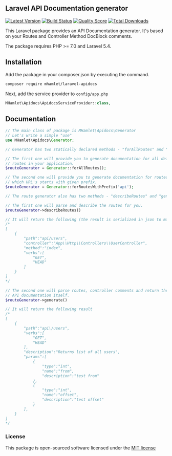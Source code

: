 ## Laravel API Documentation generator

[![Latest Version](https://img.shields.io/github/release/mhamlet/laravel-apidocs.svg?style=flat-square)](https://github.com/mhamlet/laravel-apidocs/releases)
[![Build Status](https://img.shields.io/travis/mhamlet/laravel-apidocs/master.svg?style=flat-square)](https://travis-ci.org/mhamlet/laravel-apidocs)
[![Quality Score](https://img.shields.io/scrutinizer/g/mhamlet/laravel-apidocs.svg?style=flat-square)](https://scrutinizer-ci.com/g/mhamlet/laravel-apidocs)
[![Total Downloads](https://img.shields.io/packagist/dt/mhamlet/laravel-apidocs.svg?style=flat-square)](https://packagist.org/packages/mhamlet/laravel-apidocs)

This Laravel package provides an API Documentation generator. It's based on your Routes and Controller Method DocBlock comments.

The package requires PHP >= 7.0 and Laravel 5.4.

## Installation

Add the package in your composer.json by executing the command.

```bash
composer require mhamlet/laravel-apidocs
```

Next, add the service provider to `config/app.php`

```php
MHamlet\Apidocs\ApidocsServiceProvider::class,
```

## Documentation

```php
// The main class of package is MHamlet\Apidocs\Generator
// Let's write a simple "use"
use MHamlet\Apidocs\Generator;

// Generator has two statically declared methods - "forAllRoutes" and "forRoutesWithPrefix".

// The first one will provide you to generate documentation for all defined
// routes in your application.
$routeGenerator = Generator::forAllRoutes();

// The second one will provide you to generate documentation for routes,
// which URL's starts with given prefix.
$routeGenerator = Generator::forRoutesWithPrefix('api');

// The route generator also has two methods - "describeRoutes" and "generate"

// The first one will parse and describe the routes for you.
$routeGenerator->describeRoutes()

// It will return the following (the result is serialized in json to make it readable in this example)
/*
[
    {
        "path":"api/users",
        "controller":"App\\Http\\Controllers\\UserController",
        "method":"index",
        "verbs":[
            "GET",
            "HEAD"
        ]
    }
]
*/

// The second one will parse routes, controller comments and return the
// API documentation itself.
$routeGenerator->generate()

// It will return the following result
/*
[
    {
        "path":"api\/users",
        "verbs":[
            "GET",
            "HEAD"
        ],
        "description":"Returns list of all users",
        "params":[
            {
                "type":"int",
                "name":"from",
                "description":"test from"
            },
            {
                "type":"int",
                "name":"offset",
                "description":"test offset"
            }
        ],
    }
]
*/

```

### License

This package is open-sourced software licensed under the [MIT license](http://opensource.org/licenses/MIT)
